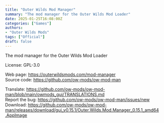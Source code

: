 ```yaml
---
title: "Outer Wilds Mod Manager"
summary: "The mod manager for the Outer Wilds Mod Loader"
date: 2025-01-25T16:08:00Z
categories: ["Games"]
authors:
- "Outer Wilds Mods"
tags: ["Official"]
draft: false
---
```


The mod manager for the Outer Wilds Mod Loader

License: GPL-3.0

Web page: <https://outerwildsmods.com/mod-manager>  
Source code: <https://github.com/ow-mods/ow-mod-man>

Translate: <https://github.com/ow-mods/ow-mod-man/blob/main/owmods_gui/TRANSLATIONS.md>  
Report the bug: <https://github.com/ow-mods/ow-mod-man/issues/new>  
Download: <https://github.com/ow-mods/ow-mod-man/releases/download/gui_v0.15.1/Outer.Wilds.Mod.Manager_0.15.1_amd64.AppImage>
